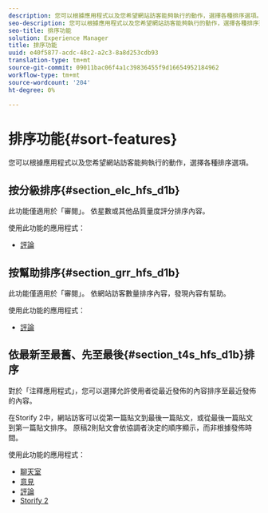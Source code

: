 ```yaml
---
description: 您可以根據應用程式以及您希望網站訪客能夠執行的動作，選擇各種排序選項。
seo-description: 您可以根據應用程式以及您希望網站訪客能夠執行的動作，選擇各種排序選項。
seo-title: 排序功能
solution: Experience Manager
title: 排序功能
uuid: e40f5877-acdc-48c2-a2c3-8a8d253cdb93
translation-type: tm+mt
source-git-commit: 09011bac06f4a1c39836455f9d16654952184962
workflow-type: tm+mt
source-wordcount: '204'
ht-degree: 0%

---
```



# 排序功能{#sort-features}

您可以根據應用程式以及您希望網站訪客能夠執行的動作，選擇各種排序選項。

## 按分級排序{#section_elc_hfs_d1b}

此功能僅適用於「審閱」。 依星數或其他品質量度評分排序內容。

使用此功能的應用程式：

* [評論](/help/using/c-about-apps/c-reviews-app/c-reviews-app.md#c_reviews_app)

## 按幫助排序{#section_grr_hfs_d1b}

此功能僅適用於「審閱」。 依網站訪客數量排序內容，發現內容有幫助。

使用此功能的應用程式：

* [評論](/help/using/c-about-apps/c-reviews-app/c-reviews-app.md#c_reviews_app)

## 依最新至最舊、先至最後{#section_t4s_hfs_d1b}排序

對於「注釋應用程式」，您可以選擇允許使用者從最近發佈的內容排序至最近發佈的內容。

在Storify 2中，網站訪客可以從第一篇貼文到最後一篇貼文，或從最後一篇貼文到第一篇貼文排序。 原稿2則貼文會依協調者決定的順序顯示，而非根據發佈時間。

使用此功能的應用程式：

* [聊天室](/help/using/c-about-apps/c-chat-app/c-chat-app.md#c_chat_app)
* [意見](/help/using/c-about-apps/c-comments/c-comments.md)
* [評論](/help/using/c-about-apps/c-reviews-app/c-reviews-app.md#c_reviews_app)
* [Storify 2](/help/using/c-about-apps/c-storify2/c-storify2.md#c_storify2)

